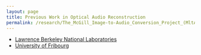 ```yaml
---
layout: page
title: Previous Work in Optical Audio Reconstruction
permalink: /research/The_McGill_Image-to-Audio_Conversion_Project_(MltAC)/:title/
---
```


* [Lawrence Berkeley National Laboratories](http://irene.lbl.gov/)
* [University of Fribourg](http://visualaudio.project.eia-fr.ch/)
